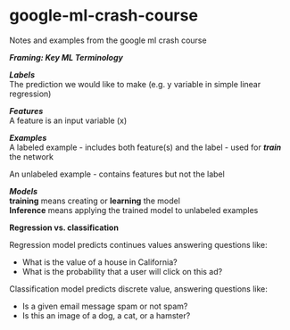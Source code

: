 
# google-ml-crash-course
Notes and examples from the google ml crash course

***Framing: Key ML Terminology***  

***Labels***  
The prediction we would like to make (e.g. y variable in simple linear regression)  

***Features***  
A feature is an input variable (x)

***Examples***  
A labeled example - includes both feature(s) and the label - used for ***train*** the network   

An unlabeled example - contains features but not the label  

***Models***  
**training** means creating or **learning** the model  
**Inference** means applying the trained model to unlabeled examples  

****Regression vs. classification****    

Regression model predicts continues values answering questions like:
* What is the value of a house in California?
* What is the probability that a user will click on this ad?

Classification model predicts discrete value, answering questions like:
* Is a given email message spam or not spam?
* Is this an image of a dog, a cat, or a hamster?